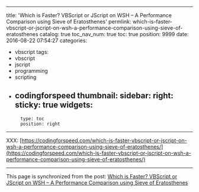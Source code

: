 
---
title: 'Which is Faster? VBScript or JScript on WSH – A Performance Comparison using Sieve of Eratosthenes'
permlink: which-is-faster-vbscript-or-jscript-on-wsh-a-performance-comparison-using-sieve-of-eratosthenes
catalog: true
toc_nav_num: true
toc: true
position: 9999
date: 2016-08-22 07:54:27
categories:
- vbscript
tags:
- vbscript
- jscript
- programming
- scripting
- codingforspeed
thumbnail: 
sidebar:
    right:
        sticky: true
widgets:
    -
        type: toc
        position: right
---


XXX: [https://codingforspeed.com/which-is-faster-vbscript-or-jscript-on-wsh-a-performance-comparison-using-sieve-of-eratosthenes/](https://codingforspeed.com/which-is-faster-vbscript-or-jscript-on-wsh-a-performance-comparison-using-sieve-of-eratosthenes/)

- - -

This page is synchronized from the post: [Which is Faster? VBScript or JScript on WSH – A Performance Comparison using Sieve of Eratosthenes](https://steemit.com/@justyy/which-is-faster-vbscript-or-jscript-on-wsh-a-performance-comparison-using-sieve-of-eratosthenes)
